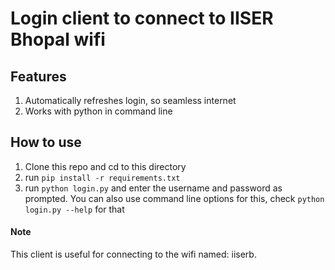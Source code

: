 # Login client to connect to IISER Bhopal wifi
## Features
1. Automatically refreshes login, so seamless internet
2. Works with python in command line

## How to use
1. Clone this repo and cd to this directory
2. run `pip install -r requirements.txt`
3. run `python login.py` and enter the username and password as prompted. You can also use command line options for this, check `python login.py --help` for that

#### Note
This client is useful for connecting to the wifi named: iiserb.